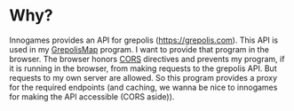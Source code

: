 # Why?

Innogames provides an API for grepolis (https://grepolis.com). This API is used in my [GrepolisMap](https://github.com/Turun/GrepolisMap) program. I want to provide that program in the browser. The browser honors [CORS](https://en.wikipedia.org/wiki/Cross-origin_resource_sharing) directives and prevents my program, if it is running in the browser, from making requests to the grepolis API. But requests to my own server are allowed. So this program provides a proxy for the required endpoints (and caching, we wanna be nice to innogames for making the API accessible (CORS aside)).
